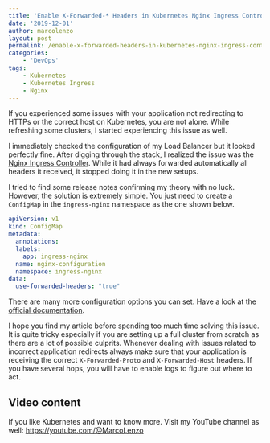 ```yaml
---
title: 'Enable X-Forwarded-* Headers in Kubernetes Nginx Ingress Controller'
date: '2019-12-01'
author: marcolenzo
layout: post
permalink: /enable-x-forwarded-headers-in-kubernetes-nginx-ingress-controller/
categories:
    - 'DevOps'
tags:
    - Kubernetes
    - Kubernetes Ingress
    - Nginx
---
```


If you experienced some issues with your application not redirecting to HTTPs or the correct host on Kubernetes, you are not alone. While refreshing some clusters, I started experiencing this issue as well.

I immediately checked the configuration of my Load Balancer but it looked perfectly fine. After digging through the stack, I realized the issue was the [Nginx Ingress Controller](https://kubernetes.github.io/ingress-nginx/). While it had always forwarded automatically all headers it received, it stopped doing it in the new setups.

I tried to find some release notes confirming my theory with no luck. However, the solution is extremely simple. You just need to create a `ConfigMap` in the `ingress-nginx` namespace as the one shown below.

```yaml
apiVersion: v1
kind: ConfigMap
metadata:
  annotations:
  labels:
    app: ingress-nginx
  name: nginx-configuration
  namespace: ingress-nginx
data:
  use-forwarded-headers: "true"
```

There are many more configuration options you can set. Have a look at the [official documentation](https://kubernetes.github.io/ingress-nginx/user-guide/nginx-configuration/configmap/).

I hope you find my article before spending too much time solving this issue. It is quite tricky especially if you are setting up a full cluster from scratch as there are a lot of possible culprits. Whenever dealing with issues related to incorrect application redirects always make sure that your application is receiving the correct `X-Forwarded-Proto` and `X-Forwarded-Host` headers. If you have several hops, you will have to enable logs to figure out where to act.

## Video content

If you like Kubernetes and want to know more. Visit my YouTube channel as well: <https://youtube.com/@MarcoLenzo>